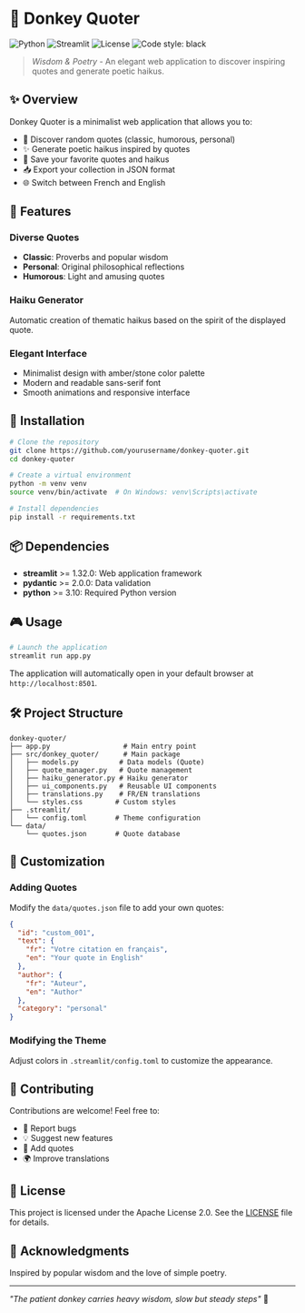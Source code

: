 # 🫏 Donkey Quoter

![Python](https://img.shields.io/badge/Python-3.10+-blue.svg)
![Streamlit](https://img.shields.io/badge/Streamlit-1.32+-red.svg)
![License](https://img.shields.io/badge/License-Apache%202.0-green.svg)
![Code style: black](https://img.shields.io/badge/code%20style-black-000000.svg)

> *Wisdom & Poetry* - An elegant web application to discover inspiring quotes and generate poetic haikus.

## ✨ Overview

Donkey Quoter is a minimalist web application that allows you to:
- 🎲 Discover random quotes (classic, humorous, personal)
- ✨ Generate poetic haikus inspired by quotes
- 💾 Save your favorite quotes and haikus
- 📥 Export your collection in JSON format
- 🌐 Switch between French and English

## 🎯 Features

### Diverse Quotes
- **Classic**: Proverbs and popular wisdom
- **Personal**: Original philosophical reflections
- **Humorous**: Light and amusing quotes

### Haiku Generator
Automatic creation of thematic haikus based on the spirit of the displayed quote.

### Elegant Interface
- Minimalist design with amber/stone color palette
- Modern and readable sans-serif font
- Smooth animations and responsive interface

## 🚀 Installation

```bash
# Clone the repository
git clone https://github.com/yourusername/donkey-quoter.git
cd donkey-quoter

# Create a virtual environment
python -m venv venv
source venv/bin/activate  # On Windows: venv\Scripts\activate

# Install dependencies
pip install -r requirements.txt
```

## 📦 Dependencies

- **streamlit** >= 1.32.0: Web application framework
- **pydantic** >= 2.0.0: Data validation
- **python** >= 3.10: Required Python version

## 🎮 Usage

```bash
# Launch the application
streamlit run app.py
```

The application will automatically open in your default browser at `http://localhost:8501`.

## 🛠️ Project Structure

```
donkey-quoter/
├── app.py                  # Main entry point
├── src/donkey_quoter/      # Main package
│   ├── models.py          # Data models (Quote)
│   ├── quote_manager.py   # Quote management
│   ├── haiku_generator.py # Haiku generator
│   ├── ui_components.py   # Reusable UI components
│   ├── translations.py    # FR/EN translations
│   └── styles.css        # Custom styles
├── .streamlit/
│   └── config.toml       # Theme configuration
└── data/
    └── quotes.json       # Quote database
```

## 🎨 Customization

### Adding Quotes
Modify the `data/quotes.json` file to add your own quotes:

```json
{
  "id": "custom_001",
  "text": {
    "fr": "Votre citation en français",
    "en": "Your quote in English"
  },
  "author": {
    "fr": "Auteur",
    "en": "Author"
  },
  "category": "personal"
}
```

### Modifying the Theme
Adjust colors in `.streamlit/config.toml` to customize the appearance.

## 🤝 Contributing

Contributions are welcome! Feel free to:
- 🐛 Report bugs
- 💡 Suggest new features
- 📝 Add quotes
- 🌍 Improve translations

## 📄 License

This project is licensed under the Apache License 2.0. See the [LICENSE](LICENSE) file for details.

## 🙏 Acknowledgments

Inspired by popular wisdom and the love of simple poetry.

---

*"The patient donkey carries heavy wisdom, slow but steady steps"* 🫏